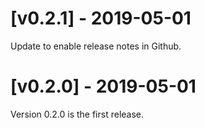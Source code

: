 # [v0.2.1] - 2019-05-01

Update to enable release notes in Github.

# [v0.2.0] - 2019-05-01

Version 0.2.0 is the first release.
